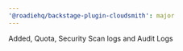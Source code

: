 ```yaml
---
'@roadiehq/backstage-plugin-cloudsmith': major
---
```


Added, Quota, Security Scan logs and Audit Logs
